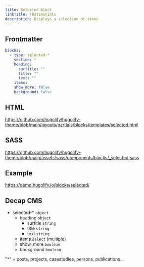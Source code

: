 ```yaml
---
title: Selected block
linkTitle: Testimonials
description: Displays a selection of items
---
```


## Frontmatter

```yml
blocks:
  - type: selected-*
    section: *
    heading:
      surtitle: ""
      title: ""
      text: ""
    items:
    show_more: false
    background: false
```

## HTML

https://github.com/hugolify/hugolify-theme/blob/main/layouts/partials/blocks/templates/selected.html

## SASS

https://github.com/hugolify/hugolify-theme/blob/main/assets/sass/components/blocks/_selected.sass

## Example

https://demo.hugolify.io/blocks/selected/

## Decap CMS

- selected-\* `object`
  - heading `object`
    - surtitle `string`
    - title `string`
    - text `string`
  - items `select` (multiple)
  - show_more `boolean`
  - background `boolean`

"\*" = posts, projects, casestudies, persons, publications…
